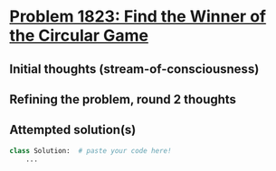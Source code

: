 # [Problem 1823: Find the Winner of the Circular Game](https://leetcode.com/problems/find-the-winner-of-the-circular-game/description/?envType=daily-question)

## Initial thoughts (stream-of-consciousness)

## Refining the problem, round 2 thoughts

## Attempted solution(s)
```python
class Solution:  # paste your code here!
    ...
```
